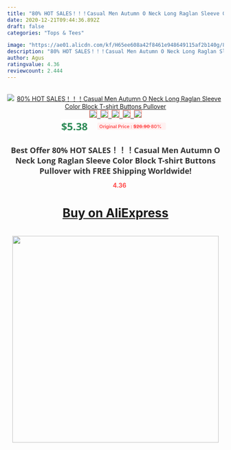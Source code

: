 ```yaml
---
title: "80% HOT SALES！！！Casual Men Autumn O Neck Long Raglan Sleeve Color Block T-shirt Buttons Pullover"
date: 2020-12-21T09:44:36.892Z
draft: false
categories: "Tops & Tees"

image: "https://ae01.alicdn.com/kf/H65ee608a42f8461e948649115af2b140g/80-HOT-SALES-Casual-Men-Autumn-O-Neck-Long-Raglan-Sleeve-Color-Block-T-shirt-Buttons.jpg"
description: "80% HOT SALES！！！Casual Men Autumn O Neck Long Raglan Sleeve Color Block T-shirt Buttons Pullover"
author: Agus
ratingvalue: 4.36
reviewcount: 2.444
---
```

<br>
<div style="text-align: center;">
<a href="https://s.click.aliexpress.com/e/_97jgGV" target="_blank" rel="nofollow noopener noreferrer"><img alt="80% HOT SALES！！！Casual Men Autumn O Neck Long Raglan Sleeve Color Block T-shirt Buttons Pullover" class="magnifier-image" src="https://ae01.alicdn.com/kf/H65ee608a42f8461e948649115af2b140g/80-HOT-SALES-Casual-Men-Autumn-O-Neck-Long-Raglan-Sleeve-Color-Block-T-shirt-Buttons.jpg_640x640.jpg">
<br>
<img style="border:1px solid salmon" src="https://ae01.alicdn.com/kf/H65ee608a42f8461e948649115af2b140g/80-HOT-SALES-Casual-Men-Autumn-O-Neck-Long-Raglan-Sleeve-Color-Block-T-shirt-Buttons.jpg_120x120.jpg">&nbsp;&nbsp;<img style="border:1px solid salmon" src="https://ae01.alicdn.com/kf/H0ec5ac9b99d5425782e86d3e4fd03f1aF/80-HOT-SALES-Casual-Men-Autumn-O-Neck-Long-Raglan-Sleeve-Color-Block-T-shirt-Buttons.jpg_120x120.jpg">&nbsp;&nbsp;<img style="border:1px solid salmon" src="https://ae01.alicdn.com/kf/H0a3cc7c87baf4f6488fbba2feaf87486A/80-HOT-SALES-Casual-Men-Autumn-O-Neck-Long-Raglan-Sleeve-Color-Block-T-shirt-Buttons.jpg_120x120.jpg">&nbsp;&nbsp;<img style="border:1px solid salmon" src="https://ae01.alicdn.com/kf/H6c5be8685ea442d085b8dab179a0a4b0Z/80-HOT-SALES-Casual-Men-Autumn-O-Neck-Long-Raglan-Sleeve-Color-Block-T-shirt-Buttons.jpg_120x120.jpg">&nbsp;&nbsp;<img style="border:1px solid salmon" src="https://ae01.alicdn.com/kf/Hc36a8ed0855a4fc1a965f3b04fb804edW/80-HOT-SALES-Casual-Men-Autumn-O-Neck-Long-Raglan-Sleeve-Color-Block-T-shirt-Buttons.jpg_120x120.jpg"></a></div><br0>
<div style="text-align: center;"><span style="background-color: white; border: 0px; box-sizing: border-box; color: seagreen; display: inline-block; font-family: &quot;open sans&quot; , &quot;arial&quot; , &quot;helvetica&quot; , sans-serif , &quot;heiti&quot;; font-size: 24px; font-stretch: inherit; font-weight: 700; line-height: inherit; margin: 0px 10px 0px 0px; padding: 0px; vertical-align: middle;">$5.38 </span>
<span style="background: rgb(255 , 241 , 241); border-radius: 3px; border: 0px; box-sizing: border-box; color: #ff4747; display: inline-block; font-family: inherit; font-size: 12px; font-stretch: inherit; font-style: inherit; font-variant: inherit; font-weight: 600; line-height: inherit; margin: 0px; padding: 2px 5px; transform: scale(0.9); vertical-align: middle;">Original Price : <b style="text-decoration: line-through;">$26.90 </b> 80%&nbsp;&nbsp;</span></div>
<h1 style="color: #333333; display: inline-block; font-family: &quot;open sans&quot; , &quot;arial&quot; , &quot;helvetica&quot; , sans-serif , &quot;heiti&quot;; font-size: 18px; font-stretch: inherit; font-weight: 700; text-align: center;">Best Offer 80% HOT SALES！！！Casual Men Autumn O Neck Long Raglan Sleeve Color Block T-shirt Buttons Pullover with FREE Shipping Worldwide!</h1>
<div style="color: #ff4747; text-align: center;">
<img src="https://4.bp.blogspot.com/-M0ZcTcb-5uY/XleCXlxnR4I/AAAAAAAAAEc/OrjgMkXV1oMQFaCRZj5HQwOCBcu3w1FegCPcBGAYYCw/s1600/star.png" style="height: 15px;">&nbsp;<b>4.36</b></div>
<div class="button_cont" align="center"><a class="buynow_a" href="https://s.click.aliexpress.com/e/_97jgGV" target="_blank" rel="nofollow noopener noreferrer"><H1>Buy on AliExpress</H1></a></div><br>
<div class="separator" style="clear: both; text-align: center;">
<img src="https://lh3.googleusercontent.com/-pTy5HemUv9M/XlePHvY0dAI/AAAAAAAAAE4/0nX5iRUoIWY8eMW9Dpxeirr157OZliDIgCLcBGAsYHQ/s1600/badge.gif" width="480">
</div>
